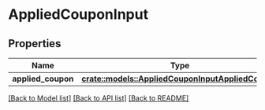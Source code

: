 # AppliedCouponInput

## Properties

Name | Type | Description | Notes
------------ | ------------- | ------------- | -------------
**applied_coupon** | [**crate::models::AppliedCouponInputAppliedCoupon**](AppliedCouponInput_applied_coupon.md) |  | 

[[Back to Model list]](../README.md#documentation-for-models) [[Back to API list]](../README.md#documentation-for-api-endpoints) [[Back to README]](../README.md)


